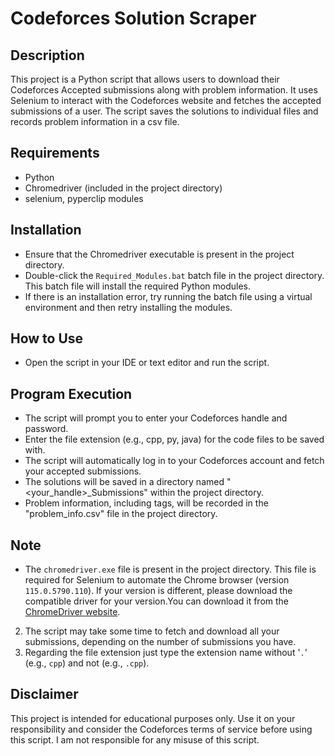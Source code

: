 # Codeforces Solution Scraper

## Description
This project is a Python script that allows users to download their Codeforces Accepted submissions along with problem information. It uses Selenium to interact with the Codeforces website and fetches the accepted submissions of a user. The script saves the solutions to individual files and records problem information in a csv file.

## Requirements
- Python
- Chromedriver (included in the project directory)
- selenium, pyperclip modules

## Installation
- Ensure that the Chromedriver executable is present in the project directory.
- Double-click the `Required_Modules.bat` batch file in the project directory. This batch file will install the required Python modules.
- If there is an installation error, try running the batch file using a virtual environment and then retry installing the modules.

## How to Use
- Open the script in your IDE or text editor and run the script.

## Program Execution
- The script will prompt you to enter your Codeforces handle and password.
- Enter the file extension (e.g., cpp, py, java) for the code files to be saved with.
- The script will automatically log in to your Codeforces account and fetch your accepted submissions.
- The solutions will be saved in a directory named "<your_handle>_Submissions" within the project directory.
- Problem information, including tags, will be recorded in the "problem_info.csv" file in the project directory.

## Note
- The `chromedriver.exe` file is present in the project directory. This file is required for Selenium to automate the Chrome browser (version `115.0.5790.110`). If your version is different, please download the compatible driver for your version.You can download it from the [ChromeDriver website](https://sites.google.com/chromium.org/driver/).
2. The script may take some time to fetch and download all your submissions, depending on the number of submissions you have.
3. Regarding the file extension just type the extension name without '`.`' (e.g., `cpp`) and not (e.g., `.cpp`).

## Disclaimer
This project is intended for educational purposes only. Use it on your responsibility and consider the Codeforces terms of service before using this script. I am not responsible for any misuse of this script.
